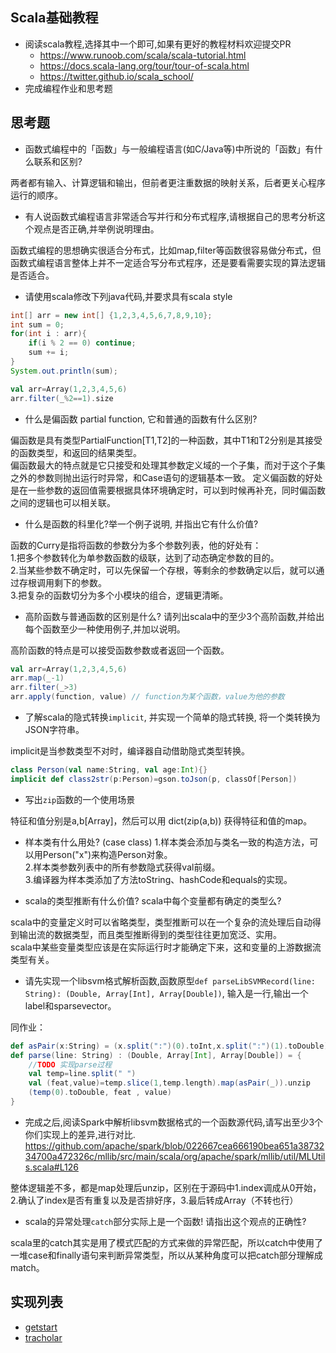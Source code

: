 ## Scala基础教程
- 阅读scala教程,选择其中一个即可,如果有更好的教程材料欢迎提交PR
    - <https://www.runoob.com/scala/scala-tutorial.html>
    - <https://docs.scala-lang.org/tour/tour-of-scala.html>
    - <https://twitter.github.io/scala_school/>
- 完成编程作业和思考题


## 思考题
- 函数式编程中的「函数」与一般编程语言(如C/Java等)中所说的「函数」有什么联系和区别?

两者都有输入、计算逻辑和输出，但前者更注重数据的映射关系，后者更关心程序运行的顺序。  

- 有人说函数式编程语言非常适合写并行和分布式程序,请根据自己的思考分析这个观点是否正确,并举例说明理由。

函数式编程的思想确实很适合分布式，比如map,filter等函数很容易做分布式，但函数式编程语言整体上并不一定适合写分布式程序，还是要看需要实现的算法逻辑是否适合。  

- 请使用scala修改下列java代码,并要求具有scala style

```java
int[] arr = new int[] {1,2,3,4,5,6,7,8,9,10};
int sum = 0;
for(int i : arr){
    if(i % 2 == 0) continue;
    sum += i;
}
System.out.println(sum);
```

```scala
val arr=Array(1,2,3,4,5,6)
arr.filter(_%2==1).size
```

- 什么是偏函数 partial function, 它和普通的函数有什么区别?

偏函数是具有类型PartialFunction[T1,T2]的一种函数，其中T1和T2分别是其接受的函数类型，和返回的结果类型。  
偏函数最大的特点就是它只接受和处理其参数定义域的一个子集，而对于这个子集之外的参数则抛出运行时异常，和Case语句的逻辑基本一致。 
定义偏函数的好处是在一些参数的返回值需要根据具体环境确定时，可以到时候再补充，同时偏函数之间的逻辑也可以相关联。  


- 什么是函数的科里化?举一个例子说明, 并指出它有什么价值?

函数的Curry是指将函数的参数分为多个参数列表，他的好处有：  
1.把多个参数转化为单参数函数的级联，达到了动态确定参数的目的。  
2.当某些参数不确定时，可以先保留一个存根，等剩余的参数确定以后，就可以通过存根调用剩下的参数。  
3.把复杂的函数切分为多个小模块的组合，逻辑更清晰。  

- 高阶函数与普通函数的区别是什么? 请列出scala中的至少3个高阶函数,并给出每个函数至少一种使用例子,并加以说明。

高阶函数的特点是可以接受函数参数或者返回一个函数。

```scala
val arr=Array(1,2,3,4,5,6)
arr.map(_-1)
arr.filter(_>3)
arr.apply(function, value) // function为某个函数，value为他的参数
```


- 了解scala的隐式转换`implicit`, 并实现一个简单的隐式转换, 将一个类转换为JSON字符串。

implicit是当参数类型不对时，编译器自动借助隐式类型转换。  

```scala
class Person(val name:String, val age:Int){}
implicit def class2str(p:Person)=gson.toJson(p, classOf[Person])
```

- 写出`zip`函数的一个使用场景

特征和值分别是a,b[Array]，然后可以用 dict(zip(a,b)) 获得特征和值的map。  

- 样本类有什么用处?
(case class)
1.样本类会添加与类名一致的构造方法，可以用Person("x")来构造Person对象。  
2.样本类参数列表中的所有参数隐式获得val前缀。  
3.编译器为样本类添加了方法toString、hashCode和equals的实现。  


- scala的类型推断有什么价值? scala中每个变量都有确定的类型么?

scala中的变量定义时可以省略类型，类型推断可以在一个复杂的流处理后自动得到输出流的数据类型，而且类型推断得到的类型往往更加宽泛、实用。  
scala中某些变量类型应该是在实际运行时才能确定下来，这和变量的上游数据流类型有关。  



- 请先实现一个libsvm格式解析函数,函数原型`def parseLibSVMRecord(line: String): (Double, Array[Int], Array[Double])`, 输入是一行,输出一个label和sparsevector。

同作业：  
```scala
def asPair(x:String) = (x.split(":")(0).toInt,x.split(":")(1).toDouble)
def parse(line: String) : (Double, Array[Int], Array[Double]) = {
	//TODO 实现parse过程
	val temp=line.split(" ")
	val (feat,value)=temp.slice(1,temp.length).map(asPair(_)).unzip
	(temp(0).toDouble, feat , value)
}
```

- 完成之后,阅读Spark中解析libsvm数据格式的一个函数源代码,请写出至少3个你们实现上的差异,进行对比. <https://github.com/apache/spark/blob/022667cea666190bea651a3873234700a472326c/mllib/src/main/scala/org/apache/spark/mllib/util/MLUtils.scala#L126>

整体逻辑差不多，都是map处理后unzip，区别在于源码中1.index调成从0开始，2.确认了index是否有重复以及是否排好序，3.最后转成Array（不转也行）  

- scala的异常处理`catch`部分实际上是一个函数! 请指出这个观点的正确性?

scala里的catch其实是用了模式匹配的方式来做的异常匹配，所以catch中使用了一堆case和finally语句来判断异常类型，所以从某种角度可以把catch部分理解成match。  

## 实现列表
- [getstart](getstart/)
- [tracholar](tracholar/)